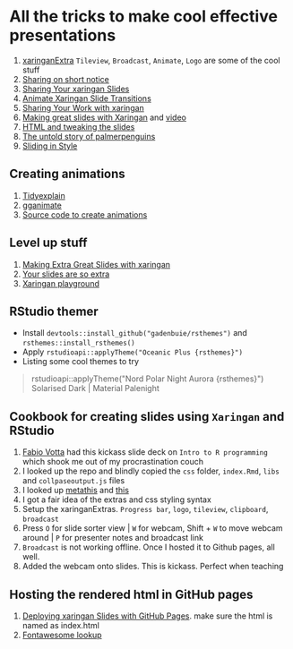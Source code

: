 # All the tricks to make cool effective presentations
1. [xaringanExtra](https://pkg.garrickadenbuie.com/xaringanExtra/#/README?id=xaringanextra)
`Tileview`, `Broadcast`, `Animate`, `Logo` are some of the cool stuff
2. [Sharing on short notice](https://rstudio-education.github.io/sharing-short-notice/#1)
3. [Sharing Your xaringan Slides](https://www.garrickadenbuie.com/blog/sharing-xaringan-slides/)
4. [Animate Xaringan Slide Transitions](https://www.garrickadenbuie.com/blog/animate-xaringan-slide-transitions/)
5. [Sharing Your Work with xaringan](https://spcanelon.github.io/xaringan-basics-and-beyond/)
6. [Making great slides with Xaringan](https://presentable-user2021.netlify.app/) and [video](https://www.youtube.com/watch?v=RPFh3y9UAX4&list=PL4IzsxWztPdnCC_kMCYKrd_t6cViMhBrD)
7. [HTML and tweaking the slides](https://arm.rbind.io/slides/xaringan.html#1)
8. [The untold story of palmerpenguins](https://apreshill.github.io/palmerpenguins-useR-2022/#/title-slide)
9. [Sliding in Style](https://slides.garrickadenbuie.com/sliding-in-style/#1)

## Creating animations
1. [Tidyexplain](https://www.garrickadenbuie.com/project/tidyexplain/)
2. [gganimate](https://gganimate.com/)
3. [Source code to create animations](https://github.com/gadenbuie/tidyexplain/tree/main/R)

## Level up stuff
1. [Making Extra Great Slides with xaringan](https://slides.garrickadenbuie.com/extra-great-slides/intro/#1)
2. [Your slides are so extra](https://slides.garrickadenbuie.com/extra-special-xaringan/#1)
3. [Xaringan playground](https://slides.garrickadenbuie.com/xaringan-playground/#1)

## RStudio themer
- Install `devtools::install_github("gadenbuie/rsthemes")` and `rsthemes::install_rsthemes()`
- Apply `rstudioapi::applyTheme("Oceanic Plus {rsthemes}")`
- Listing some cool themes to try
> rstudioapi::applyTheme("Nord Polar Night Aurora {rsthemes}")
Solarised Dark | Material Palenight

## Cookbook for creating slides using `Xaringan` and RStudio
1. [Fabio Votta](https://favstats.github.io/ds3_r_intro/#1) had this kickass slide deck on `Intro to R programming` which shook me out of my procrastination couch
2. I looked up the repo and blindly copied the `css` folder, `index.Rmd`, `libs` and `collpaseoutput.js` files
3. I looked up [metathis](https://presentable-user2021.netlify.app/packages/metathis/) and [this](https://xeurmia.netlify.app/?panelset1=panel-12#1)
4. I got a fair idea of the extras and css styling syntax
5. Setup the xaringanExtras. `Progress bar`, `logo`, `tileview`, `clipboard`, `broadcast`
6. Press `O` for slide sorter view | `W` for webcam, Shift + `W` to move webcam around | `P` for presenter notes and broadcast link
7. `Broadcast` is not working offline. Once I hosted it to Github pages, all well.
8. Added the webcam onto slides. This is kickass. Perfect when teaching

## Hosting the rendered html in GitHub pages
1. [Deploying xaringan Slides with GitHub Pages](https://rviews.rstudio.com/2021/11/18/deploying-xaringan-slides-a-ten-step-github-pages-workflow/). make sure the html is named as index.html
2. [Fontawesome lookup](https://rstudio.github.io/fontawesome/articles/icon-reference.html)
